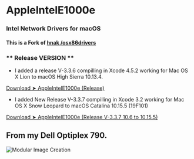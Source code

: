 # AppleIntelE1000e

### Intel Network Drivers for macOS

#### This is a Fork of [hnak /osx86drivers](https://sourceforge.net/projects/osx86drivers/)


###  ** Release VERSION **

- I added a release V-3.3.6  compilling in Xcode 4.5.2 working for Mac OS X Lion to macOS High Sierra 10.13.4.

[Download ➤ AppleIntelE1000e (Release)](https://github.com/chris1111/AppleIntelE1000e/releases/tag/V3.3.6)

- I added New Release V-3.3.7 compilling in Xcode 3.2 working for Mac OS X Snow Leopard to macOS Catalina 10.15.5 (19F101)

[Download ➤ AppleIntelE1000e (Release V-3.3.7 10.6 to 10.15.5)](https://github.com/chris1111/AppleIntelE1000e/releases/tag/V3.3.7)


## From my Dell Optiplex 790.

![Modular Image Creation](https://i62.servimg.com/u/f62/18/50/18/69/captu461.png)


